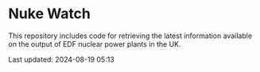 # Nuke Watch

This repository includes code for retrieving the latest information available on the output of EDF nuclear power plants in the UK.

Last updated: 2024-08-19 05:13